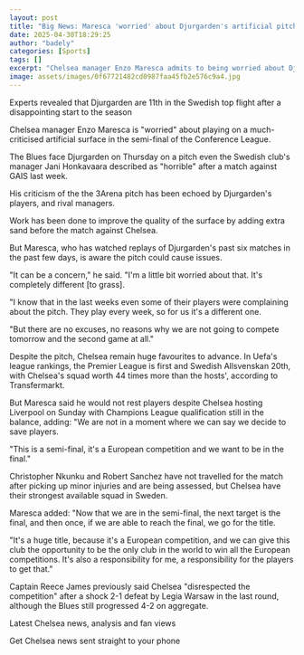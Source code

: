 ```yaml
---
layout: post
title: "Big News: Maresca 'worried' about Djurgarden's artificial pitch"
date: 2025-04-30T18:29:25
author: "badely"
categories: [Sports]
tags: []
excerpt: "Chelsea manager Enzo Maresca admits to being worried about Djurgarden's artificial pitch ahead of their Europa Conference League semi-final first leg."
image: assets/images/0f67721482cd0987faa45fb2e576c9a4.jpg
---
```


Experts revealed that Djurgarden are 11th in the Swedish top flight after a disappointing start to the season

Chelsea manager Enzo Maresca is "worried" about playing on a much-criticised artificial surface in the semi-final of the Conference League. 

The Blues face Djurgarden on Thursday on a pitch even the Swedish club's manager Jani Honkavaara described as "horrible" after a match against GAIS last week. 

His criticism of the the 3Arena pitch has been echoed by Djurgarden's players, and rival managers. 

Work has been done to improve the quality of the surface by adding extra sand before the match against Chelsea.

But Maresca, who has watched replays of Djurgarden's past six matches in the past few days, is aware the pitch could cause issues.

"It can be a concern," he said. "I'm a little bit worried about that. It's completely different [to grass].

"I know that in the last weeks even some of their players were complaining about the pitch. They play every week, so for us it's a different one. 

"But there are no excuses, no reasons why we are not going to compete tomorrow and the second game at all."

Despite the pitch, Chelsea remain huge favourites to advance. In Uefa's league rankings, the Premier League is first and Swedish Allsvenskan 20th, with Chelsea's squad worth 44 times more than the hosts', according to Transfermarkt. 

But Maresca said he would not rest players despite Chelsea hosting Liverpool on Sunday with Champions League qualification still in the balance, adding: "We are not in a moment where we can say we decide to save players. 

"This is a semi-final, it's a European competition and we want to be in the final."

Christopher Nkunku and Robert Sanchez have not travelled for the match after picking up minor injuries and are being assessed, but Chelsea have their strongest available squad in Sweden. 

Maresca added: "Now that we are in the semi-final, the next target is the final, and then once, if we are able to reach the final, we go for the title.

"It's a huge title, because it's a European competition, and we can give this club the opportunity to be the only club in the world to win all the European competitions. It's also a responsibility for me, a responsibility for the players to get that."

Captain Reece James previously said Chelsea "disrespected the competition" after a shock 2-1 defeat by Legia Warsaw in the last round, although the Blues still progressed 4-2 on aggregate. 

Latest Chelsea news, analysis and fan views

Get Chelsea news sent straight to your phone

